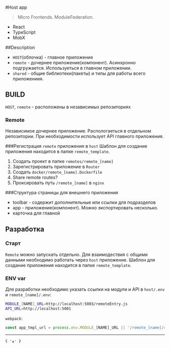 #Host app
>Micro Frontends. ModuleFederation.
* React
* TypeScript
* MobX

##Description
* `HOST`(облочка) - главное приложение
* `remote` - дочернее приложение(компонент). Асинхронно подгружается. Используеться в главном приложении.
* `shared` - общие библиотеки(пакеты) и типы для работы всего приложениия.

## BUILD
`HOST`, `remote` - расположены в независимых репозиториях


### Remote
Независимое дочернее приложение. Распологаеться в отдельном репозитории.
При необходимости использует API главного приложения.

###Регистрация `remote` приложения в `host`
Шаблон для создание приложения находится в папке `remote_template`.
1. Создать проект в папке `remotes/remote_[name]`
2. Зарегистрировать приложение в `Router`
3. Создать `docker/remote_[name].Dockerfile`
4. Share remote routes?
5. Проксировать путь `/remote_[name]` в `nginx`

###Структура страницы для внешнего приложения
* toolbar - содержит дополнительные или ссылки для подразделов
* app - приложение(компонент). Можно экспортировать несколько.
* карточка для главной

## Разработка

### Старт
`Remote` можно запускать отдельно. Для взаимодествия с общими данными необходимо работать через `host` приложение.
Шаблон для создание приложения находится в папке `remote_template`.

### ENV var
Для разработки необходимо указать ссылки на модули и API в `host/.env` и `remote_[name]/.env`:

```bash
MODULE_[NAME]_URL=http://localhost:5003/remoteEntry.js
API_URL=http://localhost:5001
```
`webpack`:
```js
const app_tmpl_url = process.env.MODULE_[NAME]_URL || '/remote_[name]/remoteEntry.js';
```
---
`ʕ ᵔᴥᵔ ʔ`
